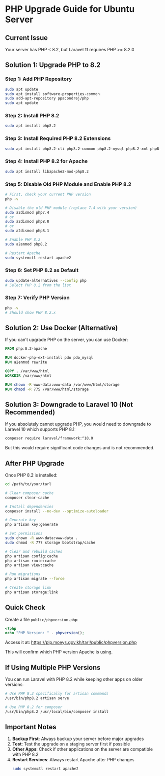 # PHP Upgrade Guide for Ubuntu Server

## Current Issue
Your server has PHP < 8.2, but Laravel 11 requires PHP >= 8.2.0

## Solution 1: Upgrade PHP to 8.2

### Step 1: Add PHP Repository
```bash
sudo apt update
sudo apt install software-properties-common
sudo add-apt-repository ppa:ondrej/php
sudo apt update
```

### Step 2: Install PHP 8.2
```bash
sudo apt install php8.2
```

### Step 3: Install Required PHP 8.2 Extensions
```bash
sudo apt install php8.2-cli php8.2-common php8.2-mysql php8.2-xml php8.2-xmlrpc php8.2-curl php8.2-gd php8.2-imagick php8.2-dev php8.2-imap php8.2-mbstring php8.2-opcache php8.2-redis php8.2-soap php8.2-zip php8.2-intl php8.2-bcmath
```

### Step 4: Install PHP 8.2 for Apache
```bash
sudo apt install libapache2-mod-php8.2
```

### Step 5: Disable Old PHP Module and Enable PHP 8.2
```bash
# First, check your current PHP version
php -v

# Disable the old PHP module (replace 7.4 with your version)
sudo a2dismod php7.4
# or
sudo a2dismod php8.0
# or
sudo a2dismod php8.1

# Enable PHP 8.2
sudo a2enmod php8.2

# Restart Apache
sudo systemctl restart apache2
```

### Step 6: Set PHP 8.2 as Default
```bash
sudo update-alternatives --config php
# Select PHP 8.2 from the list
```

### Step 7: Verify PHP Version
```bash
php -v
# Should show PHP 8.2.x
```

## Solution 2: Use Docker (Alternative)

If you can't upgrade PHP on the server, you can use Docker:

```dockerfile
FROM php:8.2-apache

RUN docker-php-ext-install pdo pdo_mysql
RUN a2enmod rewrite

COPY . /var/www/html
WORKDIR /var/www/html

RUN chown -R www-data:www-data /var/www/html/storage
RUN chmod -R 775 /var/www/html/storage
```

## Solution 3: Downgrade to Laravel 10 (Not Recommended)

If you absolutely cannot upgrade PHP, you would need to downgrade to Laravel 10 which supports PHP 8.1:

```bash
composer require laravel/framework:^10.0
```

But this would require significant code changes and is not recommended.

## After PHP Upgrade

Once PHP 8.2 is installed:

```bash
cd /path/to/your/tarl

# Clear composer cache
composer clear-cache

# Install dependencies
composer install --no-dev --optimize-autoloader

# Generate key
php artisan key:generate

# Set permissions
sudo chown -R www-data:www-data .
sudo chmod -R 777 storage bootstrap/cache

# Clear and rebuild caches
php artisan config:cache
php artisan route:cache
php artisan view:cache

# Run migrations
php artisan migrate --force

# Create storage link
php artisan storage:link
```

## Quick Check

Create a file `public/phpversion.php`:
```php
<?php
echo "PHP Version: " . phpversion();
```

Access it at: https://plp.moeys.gov.kh/tarl/public/phpversion.php

This will confirm which PHP version Apache is using.

## If Using Multiple PHP Versions

You can run Laravel with PHP 8.2 while keeping other apps on older versions:

```bash
# Use PHP 8.2 specifically for artisan commands
/usr/bin/php8.2 artisan serve

# Use PHP 8.2 for composer
/usr/bin/php8.2 /usr/local/bin/composer install
```

## Important Notes

1. **Backup First**: Always backup your server before major upgrades
2. **Test**: Test the upgrade on a staging server first if possible
3. **Other Apps**: Check if other applications on the server are compatible with PHP 8.2
4. **Restart Services**: Always restart Apache after PHP changes
   ```bash
   sudo systemctl restart apache2
   ```